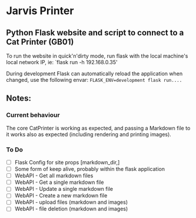 # Jarvis Printer
## Python Flask website and script to connect to a Cat Printer (GB01)

To run the website in quick'n'dirty mode, run flask with the local machine's local network IP, ie: `flask run -h 192.168.0.35'

During development Flask can automatically reload the application when changed, use the following envar: `FLASK_ENV=development flask run....`


## Notes:

### Current behaviour
The core CatPrinter is working as expected, and passing a Markdown file to it works also as expected (including rendering and printing images).

### To Do

 - [ ] Flask Config for site props [markdown_dir,]
 - [ ] Some form of keep alive, probably within the flask application
 - [ ] WebAPI - Get all markdown files
 - [ ] WebAPI - Get a single markdown file
 - [ ] WebAPI - Update a single markdown file
 - [ ] WebAPI - Create a new markdown file
 - [ ] WebAPI - upload files (markdown and images)
 - [ ] WebAPI - file deletion (markdown and images)